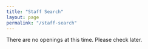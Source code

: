 ```yaml
---
title: "Staff Search"
layout: page
permalink: "/staff-search"
---
```


There are no openings at this time. Please check later.